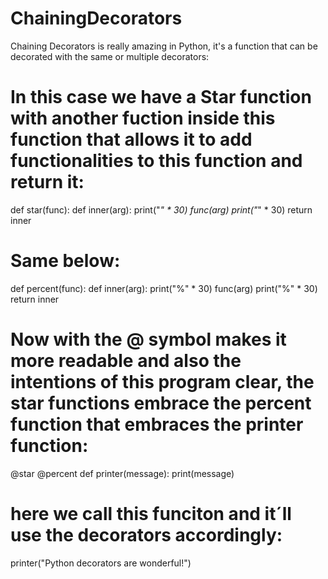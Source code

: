 # ChainingDecorators
Chaining Decorators is really amazing in Python, it's a function that can be decorated with the same or multiple decorators:

# In this case we have a Star function with another fuction inside this function that allows it to add functionalities to this function and return it:

def star(func):
    def inner(arg):
        print("*" * 30)
        func(arg)
        print("*" * 30)
    return inner

# Same below:

def percent(func):
    def inner(arg):
        print("%" * 30)
        func(arg)
        print("%" * 30)
    return inner

# Now with the @ symbol makes it more readable and also the intentions of this program clear, the star functions embrace the percent function that embraces the printer function:

@star
@percent
def printer(message):
    print(message)

# here we call this funciton and it´ll use the decorators accordingly:

printer("Python decorators are wonderful!")
